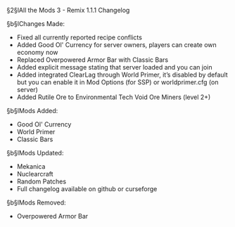 §2§lAll the Mods 3 - Remix 1.1.1 Changelog

§b§lChanges Made:
* Fixed all currently reported recipe conflicts
* Added Good Ol' Currency for server owners, players can create own economy now
* Replaced Overpowered Armor Bar with Classic Bars
* Added explicit message stating that server loaded and you can join
* Added integrated ClearLag through World Primer, it’s disabled by default but you can enable it in Mod Options (for SSP) or worldprimer.cfg (on server)
* Added Rutile Ore to Environmental Tech Void Ore Miners (level 2+)

§b§lMods Added:
* Good Ol' Currency
* World Primer
* Classic Bars

§b§lMods Updated:
* Mekanica
* Nuclearcraft
* Random Patches
* Full changelog available on github or curseforge

§b§lMods Removed:
* Overpowered Armor Bar
